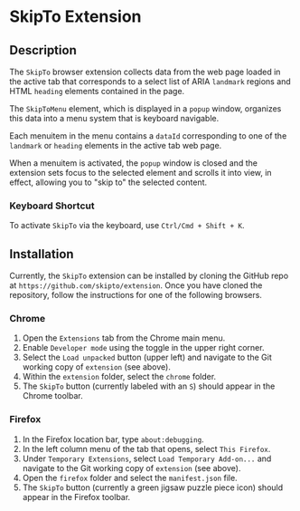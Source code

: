# SkipTo Extension

## Description

The `SkipTo` browser extension collects data from the web page loaded in the
active tab that corresponds to a select list of ARIA `landmark` regions and
HTML `heading` elements contained in the page.

The `SkipToMenu` element, which is displayed in a `popup` window, organizes
this data into a menu system that is keyboard navigable.

Each menuitem in the menu contains a `dataId` corresponding to one of the
`landmark` or `heading` elements in the active tab web page.

When a menuitem is activated, the `popup` window is closed and the extension
sets focus to the selected element and scrolls it into view, in effect,
allowing you to "skip to" the selected content.

### Keyboard Shortcut

To activate `SkipTo` via the keyboard, use `Ctrl/Cmd + Shift + K`.

## Installation

Currently, the `SkipTo` extension can be installed by cloning the GitHub repo
at `https://github.com/skipto/extension`. Once you have cloned the repository,
follow the instructions for one of the following browsers.

### Chrome

1. Open the `Extensions` tab from the Chrome main menu.
1. Enable `Developer mode` using the toggle in the upper right corner.
1. Select the `Load unpacked` button (upper left) and navigate to the Git
   working copy of `extension` (see above).
1. Within the `extension` folder, select the `chrome` folder.
1. The `SkipTo` button (currently labeled with an `S`) should appear in the
   Chrome toolbar.

### Firefox

1. In the Firefox location bar, type `about:debugging`.
1. In the left column menu of the tab that opens, select `This Firefox`.
1. Under `Temporary Extensions`, select `Load Temporary Add-on...` and
   navigate to the Git working copy of `extension` (see above).
1. Open the `firefox` folder and select the `manifest.json` file.
1. The `SkipTo` button (currently a green jigsaw puzzle piece icon) should
   appear in the Firefox toolbar.
